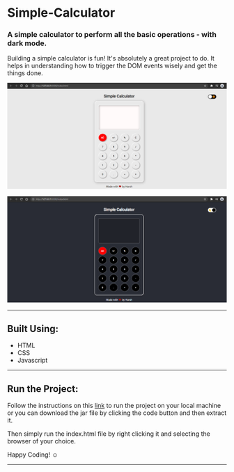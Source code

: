 # Simple-Calculator
### A simple calculator to perform all the basic operations - with dark mode.
Building a simple calculator is fun! It's absolutely a great project to do. It helps in understanding how to trigger the DOM events wisely and get the things done. 

![Calculator-Light-Mode](https://github.com/harshGithub11/Simple-Calculator/blob/master/images/Calc-Light.png)

![Calculator-Dark-Mode](https://github.com/harshGithub11/Simple-Calculator/blob/master/images/Calc-Dark.png)
___
## Built Using:
* HTML
* CSS
* Javascript
___
## Run the Project:

Follow the instructions on this [link](https://docs.github.com/en/github/creating-cloning-and-archiving-repositories/cloning-a-repository-from-github/cloning-a-repository) to run the project on your local machine or you can download the jar file by clicking the code button and then extract it.

Then simply run the index.html file by right clicking it and selecting the browser of your choice.

Happy Coding! ☺️
___
